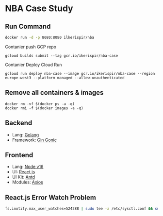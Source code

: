 # NBA Case Study

## Run Command

```bash
docker run -d -p 8080:8080 ilkerispir/nba
```

Contanier push GCP repo 
```
gcloud builds submit --tag gcr.io/ikerispir/nba-case
```

Contanier Deploy Cloud Run 
```
gcloud run deploy nba-case --image gcr.io/ikerispir/nba-case --region europe-west3 --platform managed --allow-unauthenticated
```

## Remove all containers & images
```
docker rm -vf $(docker ps -a -q)
docker rmi -f $(docker images -a -q)
```

## Backend

* Lang: [Golang](https://golang.org/)
* Framework: [Gin Gonic](https://gin-gonic.com/)

## Frontend

* Lang: [Node v16](https://nodejs.org/en/)
* UI: [React.js](https://reactjs.org/)
* UI Kit: [Antd](https://ant.design/)
* Modules: [Axios](https://www.npmjs.com/package/axios)


## React.js Error Watch Problem
```bash
fs.inotify.max_user_watches=524288 | sudo tee -a /etc/sysctl.conf && sudo sysctl -p
```